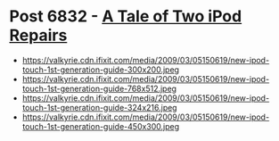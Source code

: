 # Post 6832 - [A Tale of Two iPod Repairs](https://www.ifixit.com/News/6832/a-tale-of-two-ipods)

- https://valkyrie.cdn.ifixit.com/media/2009/03/05150619/new-ipod-touch-1st-generation-guide-300x200.jpeg
- https://valkyrie.cdn.ifixit.com/media/2009/03/05150619/new-ipod-touch-1st-generation-guide-768x512.jpeg
- https://valkyrie.cdn.ifixit.com/media/2009/03/05150619/new-ipod-touch-1st-generation-guide-324x216.jpeg
- https://valkyrie.cdn.ifixit.com/media/2009/03/05150619/new-ipod-touch-1st-generation-guide-450x300.jpeg
